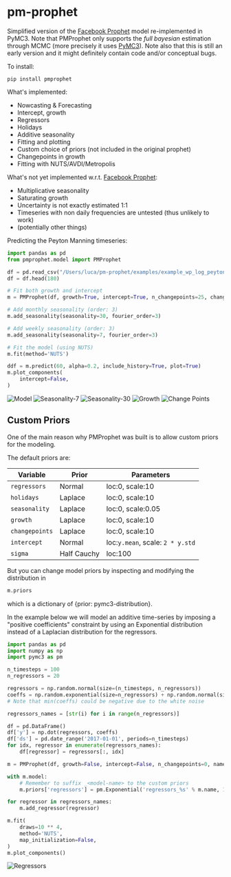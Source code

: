 # pm-prophet 
Simplified version of the [Facebook Prophet](https://facebook.github.io/prophet/) model re-implemented in PyMC3. Note that PMProphet only supports the *full bayesian* estimation through MCMC (more precisely it uses [PyMC3](https://docs.pymc.io/)). Note also that this is still an early version and it might definitely contain code and/or conceptual bugs.

To install:

`pip install pmprophet`

What's implemented:
* Nowcasting & Forecasting
* Intercept, growth
* Regressors
* Holidays
* Additive seasonality
* Fitting and plotting
* Custom choice of priors (not included in the original prophet)
* Changepoints in growth
* Fitting with NUTS/AVDI/Metropolis

What's not yet implemented w.r.t. [Facebook Prophet](https://facebook.github.io/prophet/):
* Multiplicative seasonality
* Saturating growth
* Uncertainty is not exactly estimated 1:1
* Timeseries with non daily frequencies are untested (thus unlikely to work)
* (potentially other things)

Predicting the Peyton Manning timeseries:
```python
import pandas as pd
from pmprophet.model import PMProphet

df = pd.read_csv("/Users/luca/pm-prophet/examples/example_wp_log_peyton_manning.csv")
df = df.head(180)

# Fit both growth and intercept
m = PMProphet(df, growth=True, intercept=True, n_changepoints=25, changepoints_prior_scale=.01, name='model')

# Add monthly seasonality (order: 3)
m.add_seasonality(seasonality=30, fourier_order=3)

# Add weekly seasonality (order: 3)
m.add_seasonality(seasonality=7, fourier_order=3)

# Fit the model (using NUTS)
m.fit(method='NUTS')

ddf = m.predict(60, alpha=0.2, include_history=True, plot=True)
m.plot_components(
    intercept=False,
)
```

![Model](https://raw.githubusercontent.com/luke14free/pm-prophet/master/examples/images/model.png)
![Seasonality-7](https://raw.githubusercontent.com/luke14free/pm-prophet/master/examples/images/seasonality7.png)
![Seasonality-30](https://raw.githubusercontent.com/luke14free/pm-prophet/master/examples/images/seasonality30.png)
![Growth](https://raw.githubusercontent.com/luke14free/pm-prophet/master/examples/images/growth.png)
![Change Points](https://raw.githubusercontent.com/luke14free/pm-prophet/master/examples/images/changepoints.png)
## Custom Priors

One of the main reason why PMProphet was built is to allow custom priors for the modeling.

The default priors are:

Variable | Prior | Parameters
--- | --- | --- 
`regressors` | Normal | loc:0, scale:10 
`holidays` | Laplace | loc:0, scale:10 
`seasonality` | Laplace | loc:0, scale:0.05
`growth` | Laplace | loc:0, scale:10 
`changepoints` | Laplace | loc:0, scale:10 
`intercept` | Normal | loc:`y.mean`, scale: `2 * y.std`
`sigma` | Half Cauchy | loc:100

But you can change model priors by inspecting and modifying the distribution in

```python
m.priors
```

which is a dictionary of {prior: pymc3-distribution}.

In the example below we will model an additive time-series by imposing a "positive coefficients"
constraint by using an Exponential distribution instead of a Laplacian distribution for the regressors.

```python
import pandas as pd
import numpy as np
import pymc3 as pm

n_timesteps = 100
n_regressors = 20

regressors = np.random.normal(size=(n_timesteps, n_regressors))
coeffs = np.random.exponential(size=n_regressors) + np.random.normal(size=n_regressors)
# Note that min(coeffs) could be negative due to the white noise

regressors_names = [str(i) for i in range(n_regressors)]

df = pd.DataFrame()
df['y'] = np.dot(regressors, coeffs)
df['ds'] = pd.date_range('2017-01-01', periods=n_timesteps)
for idx, regressor in enumerate(regressors_names):
    df[regressor] = regressors[:, idx]

m = PMProphet(df, growth=False, intercept=False, n_changepoints=0, name='model')

with m.model:
    # Remember to suffix _<model-name> to the custom priors
    m.priors['regressors'] = pm.Exponential('regressors_%s' % m.name, 1, shape=n_regressors)

for regressor in regressors_names:
    m.add_regressor(regressor)

m.fit(
    draws=10 ** 4,
    method='NUTS',
    map_initialization=False,
)
m.plot_components()
```

![Regressors](https://raw.githubusercontent.com/luke14free/pm-prophet/master/examples/images/regressors.png)
